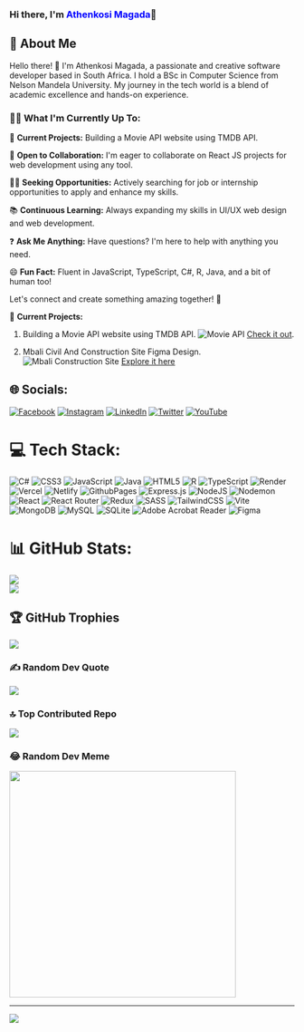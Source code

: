 ### Hi there, I'm <span style="color:blue">Athenkosi Magada</span>👋

## 💫 About Me
Hello there! 👋 I'm Athenkosi Magada, a passionate and creative software developer based in South Africa. I hold a BSc in Computer Science from Nelson Mandela University. My journey in the tech world is a blend of academic excellence and hands-on experience.

### 👨‍💻 What I'm Currently Up To:

🚀 **Current Projects:** Building a Movie API website using TMDB API.

🤝 **Open to Collaboration:** I'm eager to collaborate on React JS projects for web development using any tool.

👨‍💻 **Seeking Opportunities:** Actively searching for job or internship opportunities to apply and enhance my skills.

📚 **Continuous Learning:** Always expanding my skills in UI/UX web design and web development.

❓ **Ask Me Anything:** Have questions? I'm here to help with anything you need.

😄 **Fun Fact:** Fluent in JavaScript, TypeScript, C#, R, Java, and a bit of human too!

Let's connect and create something amazing together! 🌟

🚀 **Current Projects:**
1. Building a Movie API website using TMDB API. 
   ![Movie API](https://www.figma.com/file/krmadqo2kk0fSxB1xLCYxM/StreamVibe-OTT-Platform---Dark-Theme-%7C-Produce-UI-(Community)?type=design&node-id=903-2&mode=design&t=e9bsikLdyEMTRGQ0-4)
   [Check it out](https://movies-api-ten-phi.vercel.app/).

2. Mbali Civil And Construction Site Figma Design.
   ![Mbali Construction Site](https://www.figma.com/file/PLsTPlKm65LkFx0T1PF3pa/Mbali-Construction-Site?type=design&node-id=36-1262&mode=design&t=DnhWH1EpucxQJpDz-4)
   [Explore it here](https://www.figma.com/proto/PLsTPlKm65LkFx0T1PF3pa/Mbali-Construction-Site?type=design&node-id=1-29&t=5NT9pk7Gnyo2250y-1&scaling=scale-down&page-id=0%3A1&starting-point-node-id=1%3A29&mode=design)

## 🌐 Socials:
[![Facebook](https://img.shields.io/badge/Facebook-%231877F2.svg?logo=Facebook&logoColor=white)](https://facebook.com/profile.php?id=100056291911750&sk=about&_rdc=1&_rdr) [![Instagram](https://img.shields.io/badge/Instagram-%23E4405F.svg?logo=Instagram&logoColor=white)](https://instagram.com/athenkosi_rsa) [![LinkedIn](https://img.shields.io/badge/LinkedIn-%230077B5.svg?logo=linkedin&logoColor=white)](https://linkedin.com/in/athenkosi-magada) [![Twitter](https://img.shields.io/badge/Twitter-%231DA1F2.svg?logo=Twitter&logoColor=white)](https://twitter.com/athenkosi_rsa) [![YouTube](https://img.shields.io/badge/YouTube-%23FF0000.svg?logo=YouTube&logoColor=white)](https://youtube.com/@athenkosimagada193) 

# 💻 Tech Stack:
![C#](https://img.shields.io/badge/c%23-%23239120.svg?style=flat&logo=csharp&logoColor=white) ![CSS3](https://img.shields.io/badge/css3-%231572B6.svg?style=flat&logo=css3&logoColor=white) ![JavaScript](https://img.shields.io/badge/javascript-%23323330.svg?style=flat&logo=javascript&logoColor=%23F7DF1E) ![Java](https://img.shields.io/badge/java-%23ED8B00.svg?style=flat&logo=openjdk&logoColor=white) ![HTML5](https://img.shields.io/badge/html5-%23E34F26.svg?style=flat&logo=html5&logoColor=white) ![R](https://img.shields.io/badge/r-%23276DC3.svg?style=flat&logo=r&logoColor=white) ![TypeScript](https://img.shields.io/badge/typescript-%23007ACC.svg?style=flat&logo=typescript&logoColor=white) ![Render](https://img.shields.io/badge/Render-%46E3B7.svg?style=flat&logo=render&logoColor=white) ![Vercel](https://img.shields.io/badge/vercel-%23000000.svg?style=flat&logo=vercel&logoColor=white) ![Netlify](https://img.shields.io/badge/netlify-%23000000.svg?style=flat&logo=netlify&logoColor=#00C7B7) ![GithubPages](https://img.shields.io/badge/github%20pages-121013?style=flat&logo=github&logoColor=white) ![Express.js](https://img.shields.io/badge/express.js-%23404d59.svg?style=flat&logo=express&logoColor=%2361DAFB) ![NodeJS](https://img.shields.io/badge/node.js-6DA55F?style=flat&logo=node.js&logoColor=white) ![Nodemon](https://img.shields.io/badge/NODEMON-%23323330.svg?style=flat&logo=nodemon&logoColor=%BBDEAD) ![React](https://img.shields.io/badge/react-%2320232a.svg?style=flat&logo=react&logoColor=%2361DAFB) ![React Router](https://img.shields.io/badge/React_Router-CA4245?style=flat&logo=react-router&logoColor=white) ![Redux](https://img.shields.io/badge/redux-%23593d88.svg?style=flat&logo=redux&logoColor=white) ![SASS](https://img.shields.io/badge/SASS-hotpink.svg?style=flat&logo=SASS&logoColor=white) ![TailwindCSS](https://img.shields.io/badge/tailwindcss-%2338B2AC.svg?style=flat&logo=tailwind-css&logoColor=white) ![Vite](https://img.shields.io/badge/vite-%23646CFF.svg?style=flat&logo=vite&logoColor=white) ![MongoDB](https://img.shields.io/badge/MongoDB-%234ea94b.svg?style=flat&logo=mongodb&logoColor=white) ![MySQL](https://img.shields.io/badge/mysql-%2300000f.svg?style=flat&logo=mysql&logoColor=white) ![SQLite](https://img.shields.io/badge/sqlite-%2307405e.svg?style=flat&logo=sqlite&logoColor=white) ![Adobe Acrobat Reader](https://img.shields.io/badge/Adobe%20Acrobat%20Reader-EC1C24.svg?style=flat&logo=Adobe%20Acrobat%20Reader&logoColor=white) ![Figma](https://img.shields.io/badge/figma-%23F24E1E.svg?style=flat&logo=figma&logoColor=white)
# 📊 GitHub Stats:
![](https://github-readme-streak-stats.herokuapp.com/?user=athenkosimagada&theme=dark&hide_border=false)<br/>
![](https://github-readme-stats.vercel.app/api/top-langs/?username=athenkosimagada&theme=dark&hide_border=false&include_all_commits=true&count_private=true&layout=compact)

## 🏆 GitHub Trophies
![](https://github-profile-trophy.vercel.app/?username=athenkosimagada&theme=tokyonight&no-frame=false&no-bg=true&margin-w=4)

### ✍️ Random Dev Quote
![](https://quotes-github-readme.vercel.app/api?type=vetical&theme=tokyonight)

### 🔝 Top Contributed Repo
![](https://github-contributor-stats.vercel.app/api?username=athenkosimagada&limit=5&theme=tokyonight&combine_all_yearly_contributions=true)

### 😂 Random Dev Meme
<img src='https://randommeme-five.vercel.app/' style="height: 400px;"/>

---
[![](https://visitcount.itsvg.in/api?id=athenkosimagada&icon=2&color=1)](https://visitcount.itsvg.in)

<!-- Proudly created with GPRM ( https://gprm.itsvg.in ) -->
